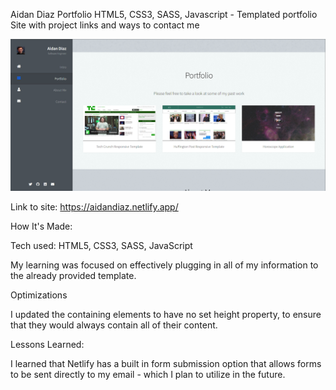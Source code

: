 Aidan Diaz Portfolio
HTML5, CSS3, SASS, Javascript - Templated portfolio Site with project links and ways to contact me

![alt text](assets/css/images/coverImage.png)

Link to site: https://aidandiaz.netlify.app/

How It's Made:

Tech used: HTML5, CSS3, SASS, JavaScript

My learning was focused on effectively plugging in all of my information to the already provided template.

Optimizations

I updated the containing elements to have no set height property, to ensure that they would always contain all of their content.

Lessons Learned:

I learned that Netlify has a built in form submission option that allows forms to be sent directly to my email - which I plan to utilize in the future. 
